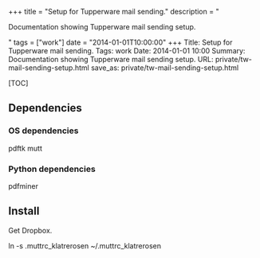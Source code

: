 +++
title = "Setup for Tupperware mail sending."
description = "<p>Documentation showing Tupperware mail sending setup.</p>"
tags = ["work"]
date = "2014-01-01T10:00:00"
+++
Title: Setup for Tupperware mail sending.
Tags: work
Date: 2014-01-01 10:00
Summary: Documentation showing Tupperware mail sending setup.
URL: private/tw-mail-sending-setup.html
save_as: private/tw-mail-sending-setup.html

[TOC]

## Dependencies

### OS dependencies
pdftk
mutt


### Python dependencies
pdfminer


## Install

Get Dropbox.

ln -s .muttrc_klatrerosen ~/.muttrc_klatrerosen


